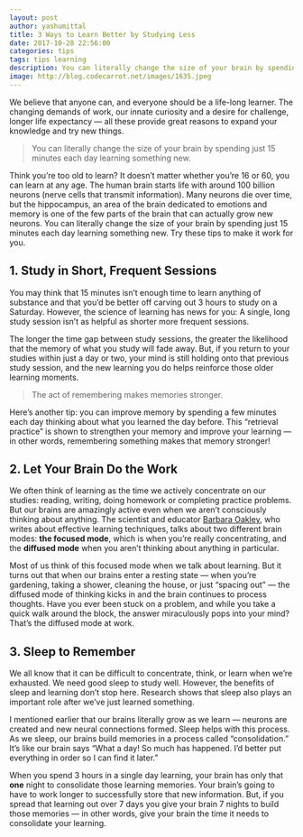 ```yaml
---
layout: post
author: yashumittal
title: 3 Ways to Learn Better by Studying Less
date: 2017-10-28 22:56:00
categories: tips
tags: tips learning
description: You can literally change the size of your brain by spending just 15 minutes each day learning something new. Try these tips to make it work for you.
image: http://blog.codecarrot.net/images/1635.jpeg
---
```


We believe that anyone can, and everyone should be a life-long learner. The changing demands of work, our innate curiosity and a desire for challenge, longer life expectancy — all these provide great reasons to expand your knowledge and try new things.

<blockquote>
You can literally change the size of your brain by spending just 15 minutes each day learning something new.
</blockquote>

Think you’re too old to learn? It doesn’t matter whether you’re 16 or 60, you can learn at any age. The human brain starts life with around 100 billion neurons (nerve cells that transmit information). Many neurons die over time, but the hippocampus, an area of the brain dedicated to emotions and memory is one of the few parts of the brain that can actually grow new neurons. You can literally change the size of your brain by spending just 15 minutes each day learning something new. Try these tips to make it work for you.

## 1. Study in Short, Frequent Sessions

You may think that 15 minutes isn’t enough time to learn anything of substance and that you’d be better off carving out 3 hours to study on a Saturday. However, the science of learning has news for you: A single, long study session isn’t as helpful as shorter more frequent sessions.

The longer the time gap between study sessions, the greater the likelihood that the memory of what you study will fade away. But, if you return to your studies within just a day or two, your mind is still holding onto that previous study session, and the new learning you do helps reinforce those older learning moments.

<blockquote>
The act of remembering makes memories stronger.
</blockquote>

Here’s another tip: you can improve memory by spending a few minutes each day thinking about what you learned the day before. This “retrieval practice” is shown to strengthen your memory and improve your learning — in other words, remembering something makes that memory stronger!

## 2. Let Your Brain Do the Work

We often think of learning as the time we actively concentrate on our studies: reading, writing, doing homework or completing practice problems. But our brains are amazingly active even when we aren’t consciously thinking about anything. The scientist and educator [Barbara Oakley](http://barbaraoakley.com/), who writes about effective learning techniques, talks about two different brain modes: **the focused mode**, which is when you’re really concentrating, and the **diffused mode** when you aren’t thinking about anything in particular.

Most of us think of this focused mode when we talk about learning. But it turns out that when our brains enter a resting state — when you’re gardening, taking a shower, cleaning the house, or just “spacing out” — the diffused mode of thinking kicks in and the brain continues to process thoughts. Have you ever been stuck on a problem, and while you take a quick walk around the block, the answer miraculously pops into your mind? That’s the diffused mode at work.

## 3. Sleep to Remember

We all know that it can be difficult to concentrate, think, or learn when we’re exhausted. We need good sleep to study well. However, the benefits of sleep and learning don’t stop here. Research shows that sleep also plays an important role after we’ve just learned something.

I mentioned earlier that our brains literally grow as we learn — neurons are created and new neural connections formed. Sleep helps with this process. As we sleep, our brains build memories in a process called “consolidation.” It’s like our brain says “What a day! So much has happened. I’d better put everything in order so I can find it later.”

When you spend 3 hours in a single day learning, your brain has only that **one** night to consolidate those learning memories. Your brain’s going to have to work longer to successfully store that new information. But, if you spread that learning out over 7 days you give your brain 7 nights to build those memories — in other words, give your brain the time it needs to consolidate your learning.